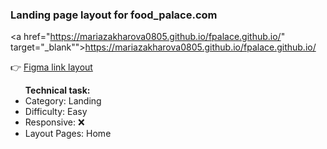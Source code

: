 <h3>Landing page layout for food_palace.com </h3> 
  
<a href="https://mariazakharova0805.github.io/fpalace.github.io/" target="_blank"">https://mariazakharova0805.github.io/fpalace.github.io/ </a> 

👉 <a href="https://www.figma.com/file/ocD8AT1YFFuseqFTgJlNDY/fpalace-landing?node-id=0%3A1&t=xTLeav9ZhpRsJI5i-0" target="_blank">Figma link layout</a>
  
<ul><b>Technical task:</b>
<li>Category: Landing</li>
<li>Difficulty: Easy</li>
<li>Responsive: ❌</li>
<li>Layout Pages: Home</li>
</ul>
